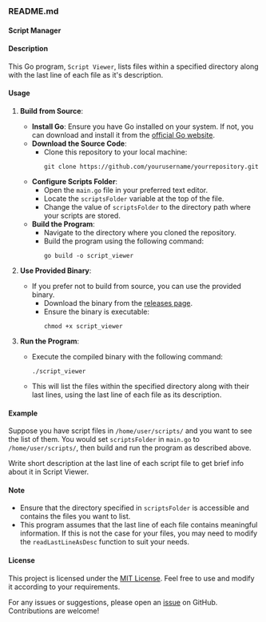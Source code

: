 ### README.md

#### Script Manager

#### Description
This Go program, `Script Viewer`, lists files within a specified directory along with the last line of each file as it's description.

#### Usage
1. **Build from Source**:
   - **Install Go**: Ensure you have Go installed on your system. If not, you can download and install it from the [official Go website](https://golang.org/dl/).
   - **Download the Source Code**:
     - Clone this repository to your local machine:
       ```shell
       git clone https://github.com/yourusername/yourrepository.git
       ```
   - **Configure Scripts Folder**:
     - Open the `main.go` file in your preferred text editor.
     - Locate the `scriptsFolder` variable at the top of the file.
     - Change the value of `scriptsFolder` to the directory path where your scripts are stored.
   - **Build the Program**:
     - Navigate to the directory where you cloned the repository.
     - Build the program using the following command:
       ```shell
       go build -o script_viewer
       ```
2. **Use Provided Binary**:
   - If you prefer not to build from source, you can use the provided binary.
     - Download the binary from the [releases page](https://github.com/yourusername/yourrepository/releases).
     - Ensure the binary is executable:
       ```shell
       chmod +x script_viewer
       ```

3. **Run the Program**:
   - Execute the compiled binary with the following command:
     ```shell
     ./script_viewer
     ```
   - This will list the files within the specified directory along with their last lines, using the last line of each file as its description.

#### Example
Suppose you have script files in `/home/user/scripts/` and you want to see the list of them. You would set `scriptsFolder` in `main.go` to `/home/user/scripts/`, then build and run the program as described above.

Write short description at the last line of each script file to get brief info about it in Script Viewer.

#### Note
- Ensure that the directory specified in `scriptsFolder` is accessible and contains the files you want to list.
- This program assumes that the last line of each file contains meaningful information. If this is not the case for your files, you may need to modify the `readLastLineAsDesc` function to suit your needs.

#### License
This project is licensed under the [MIT License](LICENSE). Feel free to use and modify it according to your requirements.

For any issues or suggestions, please open an [issue](https://github.com/yourusername/yourrepository/issues) on GitHub. Contributions are welcome!
